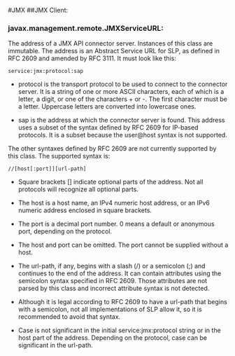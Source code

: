 #JMX
##JMX Client:
### javax.management.remote.JMXServiceURL:
The address of a JMX API connector server. Instances of this class are immutable. The address is an Abstract Service URL for SLP, as defined in RFC 2609 and amended by RFC 3111. It must look like this:
```
service:jmx:protocol:sap
```

- protocol is the transport protocol to be used to connect to the connector server. It is a string of one or more ASCII characters, each of which is a letter, a digit, or one of the characters + or -. The first character must be a letter. Uppercase letters are converted into lowercase ones.

- sap is the address at which the connector server is found. This address uses a subset of the syntax defined by RFC 2609 for IP-based protocols. It is a subset because the user@host syntax is not supported.

The other syntaxes defined by RFC 2609 are not currently supported by this class.
The supported syntax is:

```
//[host[:port]][url-path]
```

- Square brackets [] indicate optional parts of the address. Not all protocols will recognize all optional parts.

- The host is a host name, an IPv4 numeric host address, or an IPv6 numeric address enclosed in square brackets.

- The port is a decimal port number. 0 means a default or anonymous port, depending on the protocol.

- The host and port can be omitted. The port cannot be supplied without a host.

- The url-path, if any, begins with a slash (/) or a semicolon (;) and continues to the end of the address. It can contain attributes using the semicolon syntax specified in RFC 2609. Those attributes are not parsed by this class and incorrect attribute syntax is not detected.

- Although it is legal according to RFC 2609 to have a url-path that begins with a semicolon, not all implementations of SLP allow it, so it is recommended to avoid that syntax.

- Case is not significant in the initial service:jmx:protocol string or in the host part of the address. Depending on the protocol, case can be significant in the url-path.
